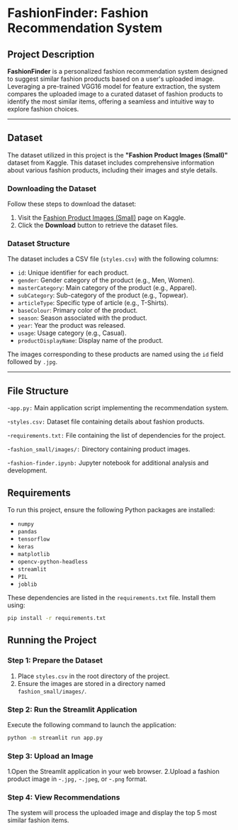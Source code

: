 # FashionFinder: Fashion Recommendation System

## Project Description

**FashionFinder** is a personalized fashion recommendation system designed to suggest similar fashion products based on a user's uploaded image. Leveraging a pre-trained VGG16 model for feature extraction, the system compares the uploaded image to a curated dataset of fashion products to identify the most similar items, offering a seamless and intuitive way to explore fashion choices.

---

## Dataset

The dataset utilized in this project is the **"Fashion Product Images (Small)"** dataset from Kaggle. This dataset includes comprehensive information about various fashion products, including their images and style details.

### Downloading the Dataset

Follow these steps to download the dataset:

1. Visit the [Fashion Product Images (Small)](https://www.kaggle.com/datasets) page on Kaggle.
2. Click the **Download** button to retrieve the dataset files.

### Dataset Structure

The dataset includes a CSV file (`styles.csv`) with the following columns:

- `id`: Unique identifier for each product.
- `gender`: Gender category of the product (e.g., Men, Women).
- `masterCategory`: Main category of the product (e.g., Apparel).
- `subCategory`: Sub-category of the product (e.g., Topwear).
- `articleType`: Specific type of article (e.g., T-Shirts).
- `baseColour`: Primary color of the product.
- `season`: Season associated with the product.
- `year`: Year the product was released.
- `usage`: Usage category (e.g., Casual).
- `productDisplayName`: Display name of the product.

The images corresponding to these products are named using the `id` field followed by `.jpg`.

---

## File Structure

-`app.py:` Main application script implementing the recommendation system.

-`styles.csv:` Dataset file containing details about fashion products.

-`requirements.txt:` File containing the list of dependencies for the project.

-`fashion_small/images/:` Directory containing product images.

-`fashion-finder.ipynb:` Jupyter notebook for additional analysis and development.
## Requirements

To run this project, ensure the following Python packages are installed:

- `numpy`
- `pandas`
- `tensorflow`
- `keras`
- `matplotlib`
- `opencv-python-headless`
- `streamlit`
- `PIL`
- `joblib`

These dependencies are listed in the `requirements.txt` file. Install them using:

```bash
pip install -r requirements.txt
```
## Running the Project

### Step 1: Prepare the Dataset
1. Place `styles.csv` in the root directory of the project.
2. Ensure the images are stored in a directory named `fashion_small/images/`.

### Step 2: Run the Streamlit Application
Execute the following command to launch the application:

```bash
python -m streamlit run app.py
```
### Step 3: Upload an Image
1.Open the Streamlit application in your web browser.
2.Upload a fashion product image in -`.jpg,` -`.jpeg`, or -`.png` format.

### Step 4: View Recommendations
The system will process the uploaded image and display the top 5 most similar fashion items.








